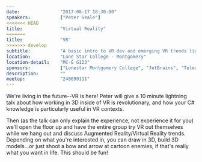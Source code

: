 ```yaml
---
date:               "2017-08-17 18:30:00"
speakers:           ["Peter Seale"]
<<<<<<< HEAD
title:              "Virtual Reality"
=======
title:              "VR"
>>>>>>> develop
subtitle:           "A basic intro to VR dev and emerging VR trends lightning talk + crowd demos"
location:           "Lone Star College - Montgomery"
location-detail:    "MC-G G123"
sponsors:           ["Lonestar Montgomery College", "JetBrains", "Telerik"]
description:        ""
meetup:             "240699111"
---
```

We're living in the future--VR is here! Peter will give a 10 minute lightning talk about how working in 3D inside of VR is revolutionary, and how your C# knowledge is particularly useful in VR contexts.
 
Then (as the talk can only explain the experience, not experience it for you) we'll open the floor up and have the entire group try VR out themselves while we hang out and discuss Augmented Reality/Virtual Reality trends. Depending on what you're interested in, you can draw in 3D, build 3D models...or just shoot a bow and arrow at cartoon enemies, if that's really what you want in life. This should be fun!
